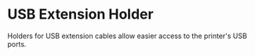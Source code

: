 # USB Extension Holder

Holders for USB extension cables allow easier access to the printer's USB ports.
